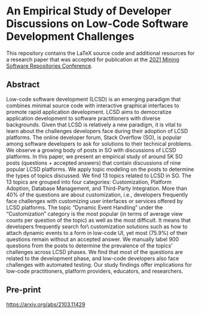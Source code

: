 # An Empirical Study of Developer Discussions on Low-Code Software Development Challenges

This repository contains the LaTeX source code and additional resources for a research paper that was accepted for publication at the [2021 Mining Software Repositories Conference](https://2021.msrconf.org/details/msr-2021-technical-papers/6/An-Empirical-Study-of-Developer-Discussions-on-Low-Code-Software-Development-Challeng).

## Abstract
Low-code software development (LCSD) is an emerging paradigm that combines minimal source code with interactive graphical interfaces to promote rapid application development. LCSD aims to democratize application development to software practitioners with diverse backgrounds. Given that LCSD is relatively a new paradigm, it is vital to learn about the challenges developers face during their adoption of LCSD platforms. The online developer forum, Stack Overflow (SO),
is popular among software developers to ask for solutions to their technical problems. We observe a growing body of posts in SO with discussions of LCSD platforms. In this paper, we present an empirical study of around 5K SO posts (questions + accepted answers) that contain discussions of nine popular LCSD platforms. We apply topic modeling on the posts to determine the types of topics discussed. We find 13 topics related to LCSD in SO. The 13 topics are grouped into four categories: Customization, Platform Adoption, Database Management, and Third-Party Integration. More than 40% of the questions are about customization, i.e., developers frequently face challenges with customizing user interfaces or services offered by LCSD platforms. The topic “Dynamic Event Handling” under the “Customization” category is the most popular (in terms of average view counts per question of the topic) as well as the most difficult. It means that developers frequently search for\ customization solutions such as how to attach dynamic events to a form in low-code UI, yet most (75.9%) of their questions remain without an accepted answer. We manually label 900 questions from the posts to determine the prevalence of the topics’ challenges across LCSD phases. We find that most of the questions are related to the development phase, and low-code developers also face challenges with automated testing. Our study findings offer implications for low-code practitioners, platform providers, educators, and researchers.

## Pre-print
https://arxiv.org/abs/2103.11429